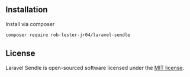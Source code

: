 ## Installation

Install via composer

```bash
composer require rob-lester-jr04/laravel-sendle
```


## License

Laravel Sendle is open-sourced software licensed under the [MIT license](LICENSE.md).


